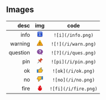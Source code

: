 ## Images

desc    |  img  | code
 ---:    | :---: | :---:
info     | ![i](info.png) | `![i](/info.png)`
warning  | ![!](warn.png) | `![!](/i/warn.png)`
question | ![?](ques.png) | `![?](/i/ques.png)`
pin      | ![pi](pin.png) | `![pi](/i/pin.png)`
ok       | ![ok](ok.png) | `![ok](/i/ok.png)`
no       | ![no](no.png) | `![no](/i/no.png)`
fire     | ![fi](fire.png) | `![fi](/i/fire.png)`

